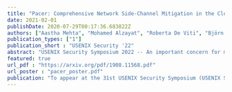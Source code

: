 ```yaml
---
title: "Pacer: Comprehensive Network Side-Channel Mitigation in the Cloud"
date: 2021-02-01
publishDate: 2020-07-29T00:17:36.683822Z
authors: ["Aastha Mehta", "Mohamed Alzayat", "Roberta De Viti", "Björn B Brandenburg", "Peter Druschel", "Deepak Garg"]
publication_types: ["1"]
publication_short : "USENIX Security '22"
abstract: "USENIX Security Symposium 2022 -- An important concern for many Cloud customers is data confidentiality. Of particular concern are potential data leaks via side channels, which arise when mutually untrusted parties contend on resources such as CPUs, caches, and network elements. In this paper, we present a principled solution for mitigating side channels that arise from shared network elements in a public Cloud. Our solution, Pacer, shapes the outbound traffic of a Cloud tenant to make it independent of the tenant's secrets by design. At the same time, Pacer permits traffic variations based on public (non-secret) aspects of the tenants' computation, thus enabling efficient sharing of network resources. Implementing Pacer requires modest changes to the guest OS and the hosting hypervisor, and only minimal changes to guest applications. Pacer allows guests to protect their secrets with bandwidth overhead close to the minimum possible given a workload partitioning based on public information. For instance, Pacer can hide a requested static document from a real document corpus in one of two size clusters at an average throughput and bandwidth overhead of 6.8% and 150%, respectively."
featured: true
url_pdf : "https://arxiv.org/pdf/1908.11568.pdf"
url_poster : "pacer_poster.pdf"
publication: "To appear at the 31st USENIX Security Symposium (USENIX Security '22)"
---
```



